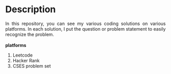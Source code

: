 <h1>Description</h1>
<p align = "justify">
In this repository, you can see my various coding solutions on various platforms. In each solution, I put the question or problem statement to easily recognize the problem.
<br>
<br>
<b>platforms</b>

1. Leetcode
2. Hacker Rank
3. CSES problem set
</p>
